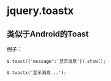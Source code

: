 # jquery.toastx

类似于Android的Toast
--------------------------------------
例子：

```
$.toast({'message':'显示消息'}).show();

$.toastx('显示消息...');
```
